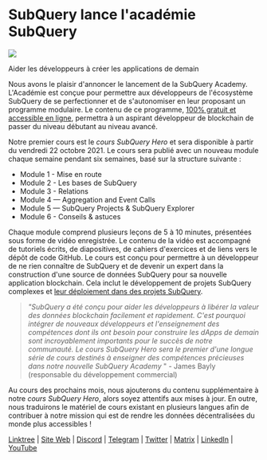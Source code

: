 # SubQuery lance l'académie SubQuery

![](https://miro.medium.com/max/700/1*5zmCSCrmqL2gGE-BP_6rDQ.png)

Aider les développeurs à créer les applications de demain

Nous avons le plaisir d'annoncer le lancement de la SubQuery Academy. L'Académie est conçue pour permettre aux développeurs de l'écosystème SubQuery de se perfectionner et de s'autonomiser en leur proposant un programme modulaire. Le contenu de ce programme, [100% gratuit et accessible en ligne](https://doc.subquery.network/), permettra à un aspirant développeur de blockchain de passer du niveau débutant au niveau avancé.

Notre premier cours est le  *cours SubQuery Hero* et sera disponible à partir du vendredi 22 octobre 2021. Le cours sera publié avec un nouveau module chaque semaine pendant six semaines, basé sur la structure suivante :

-   Module 1 - Mise en route
-   Module 2 - Les bases de SubQuery
-   Module 3 - Relations
-   Module 4 — Aggregation and Event Calls
-   Module 5 — SubQuery Projects & SubQuery Explorer
-   Module 6 - Conseils & astuces

Chaque module comprend plusieurs leçons de 5 à 10 minutes, présentées sous forme de vidéo enregistrée. Le contenu de la vidéo est accompagné de tutoriels écrits, de diapositives, de cahiers d'exercices et de liens vers le dépôt de code GitHub. Le cours est conçu pour permettre à un développeur de ne rien connaître de SubQuery et de devenir un expert dans la construction d'une source de données SubQuery pour sa nouvelle application blockchain. Cela inclut le développement de projets SubQuery complexes et [leur déploiement dans des projets SubQuery](https://project.subquery.network/).
> *"SubQuery a été conçu pour aider les développeurs à libérer la valeur des données blockchain facilement et rapidement. C'est pourquoi intégrer de nouveaux développeurs et l'enseignement des compétences dont ils ont besoin pour construire les dApps de demain sont incroyablement importants pour le succès de notre communauté. Le cours SubQuery Hero sera le premier d'une longue série de cours destinés à enseigner des compétences précieuses dans notre nouvelle SubQuery Academy* " - James Bayly (responsable du développement commercial)

Au cours des prochains mois, nous ajouterons du contenu supplémentaire à notre *cours SubQuery Hero*, alors soyez attentifs aux mises à jour. En outre, nous traduirons le matériel de cours existant en plusieurs langues afin de contribuer à notre mission qui est de rendre les données décentralisées du monde plus accessibles !

[Linktree](https://linktr.ee/subquerynetwork) | [Site Web](https://subquery.network/) | [Discord](https://discord.com/invite/78zg8aBSMG) | [Telegram](https://t.me/subquerynetwork) | [Twitter](https://twitter.com/subquerynetwork) | [Matrix](https://matrix.to/#/#subquery:matrix.org) | [LinkedIn](https://www.linkedin.com/company/subquery) | [YouTube](https://www.youtube.com/channel/UCi1a6NUUjegcLHDFLr7CqLw)
